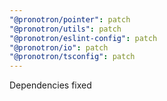 ```yaml
---
"@pronotron/pointer": patch
"@pronotron/utils": patch
"@pronotron/eslint-config": patch
"@pronotron/io": patch
"@pronotron/tsconfig": patch
---
```


Dependencies fixed
